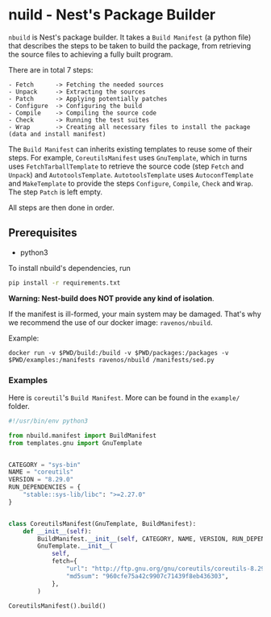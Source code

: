 # nuild - Nest's Package Builder

`nbuild` is Nest's package builder. It takes a `Build Manifest` (a python file) that describes the steps to be taken to build the package, from retrieving the source files to achieving a fully built program.

There are in total 7 steps:
```
- Fetch      -> Fetching the needed sources
- Unpack     -> Extracting the sources
- Patch      -> Applying potentially patches
- Configure  -> Configuring the build
- Compile    -> Compiling the source code
- Check      -> Running the test suites
- Wrap       -> Creating all necessary files to install the package (data and install manifest)
```

The `Build Manifest` can inherits existing templates to reuse some of their steps. For example, `CoreutilsManifest` uses `GnuTemplate`, which in turns uses `FetchTarballTemplate` to retrieve the source code (step `Fetch` and `Unpack`) and `AutotoolsTemplate`. `AutotoolsTemplate` uses `AutoconfTemplate` and `MakeTemplate` to provide the steps `Configure`, `Compile`, `Check` and `Wrap`. The step `Patch` is left empty.

All steps are then done in order.

## Prerequisites

* python3

To install nbuild's dependencies, run

```bash
pip install -r requirements.txt
```

**Warning: Nest-build does NOT provide any kind of isolation**.

If the manifest is ill-formed, your main system may be damaged. That's why we recommend the use of our docker image: `ravenos/nbuild`.

Example:

```
docker run -v $PWD/build:/build -v $PWD/packages:/packages -v $PWD/examples:/manifests ravenos/nbuild /manifests/sed.py
```

### Examples

Here is `coreutil`'s `Build Manifest`. More can be found in the `example/` folder.

```python
#!/usr/bin/env python3

from nbuild.manifest import BuildManifest
from templates.gnu import GnuTemplate


CATEGORY = "sys-bin"
NAME = "coreutils"
VERSION = "8.29.0"
RUN_DEPENDENCIES = {
    "stable::sys-lib/libc": ">=2.27.0"
}


class CoreutilsManifest(GnuTemplate, BuildManifest):
    def __init__(self):
        BuildManifest.__init__(self, CATEGORY, NAME, VERSION, RUN_DEPENDENCIES)
        GnuTemplate.__init__(
            self,
            fetch={
                "url": "http://ftp.gnu.org/gnu/coreutils/coreutils-8.29.tar.xz",
                "md5sum": "960cfe75a42c9907c71439f8eb436303",
            },
        )

CoreutilsManifest().build()
```
